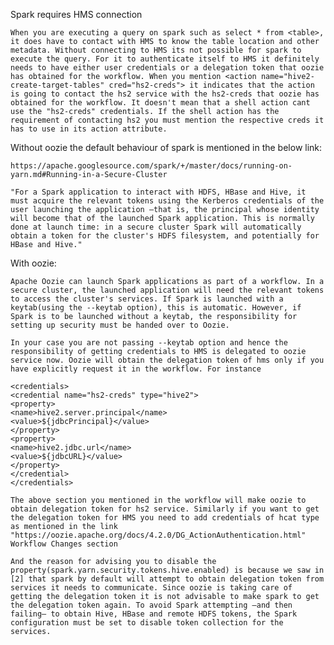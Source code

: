Spark requires HMS connection

```When you are executing a query on spark such as select * from <table>, it does have to contact with HMS to know the table location and other metadata. Without connecting to HMS its not possible for spark to execute the query. For it to authenticate itself to HMS it definitely needs to have either user credentials or a delegation token that oozie has obtained for the workflow. When you mention <action name="hive2-create-target-tables" cred="hs2-creds"> it indicates that the action is going to contact the hs2 service with the hs2-creds that oozie has obtained for the workflow. It doesn't mean that a shell action cant use the "hs2-creds" credentials. If the shell action has the requirement of contacting hs2 you must mention the respective creds it has to use in its action attribute.```

Without oozie the default behaviour of spark is mentioned in the below link:
    
    https://apache.googlesource.com/spark/+/master/docs/running-on-yarn.md#Running-in-a-Secure-Cluster 

    "For a Spark application to interact with HDFS, HBase and Hive, it must acquire the relevant tokens using the Kerberos credentials of the user launching the application —that is, the principal whose identity will become that of the launched Spark application. This is normally done at launch time: in a secure cluster Spark will automatically obtain a token for the cluster's HDFS filesystem, and potentially for HBase and Hive." 

With oozie: 
 
    Apache Oozie can launch Spark applications as part of a workflow. In a secure cluster, the launched application will need the relevant tokens to access the cluster's services. If Spark is launched with a keytab(using the --keytab option), this is automatic. However, if Spark is to be launched without a keytab, the responsibility for setting up security must be handed over to Oozie.

    In your case you are not passing --keytab option and hence the responsibility of getting credentials to HMS is delegated to oozie service now. Oozie will obtain the delegation token of hms only if you have explicitly request it in the workflow. For instance 

    <credentials> 
    <credential name="hs2-creds" type="hive2"> 
    <property> 
    <name>hive2.server.principal</name> 
    <value>${jdbcPrincipal}</value> 
    </property> 
    <property> 
    <name>hive2.jdbc.url</name> 
    <value>${jdbcURL}</value> 
    </property> 
    </credential> 
    </credentials> 

    The above section you mentioned in the workflow will make oozie to obtain delegation token for hs2 service. Similarly if you want to get the delegation token for HMS you need to add credentials of hcat type as mentioned in the link "https://oozie.apache.org/docs/4.2.0/DG_ActionAuthentication.html" Workflow Changes section 

    And the reason for advising you to disable the property(spark.yarn.security.tokens.hive.enabled) is because we saw in [2] that spark by default will attempt to obtain delegation token from services it needs to communicate. Since oozie is taking care of getting the delegation token it is not advisable to make spark to get the delegation token again. To avoid Spark attempting —and then failing— to obtain Hive, HBase and remote HDFS tokens, the Spark configuration must be set to disable token collection for the services. 

